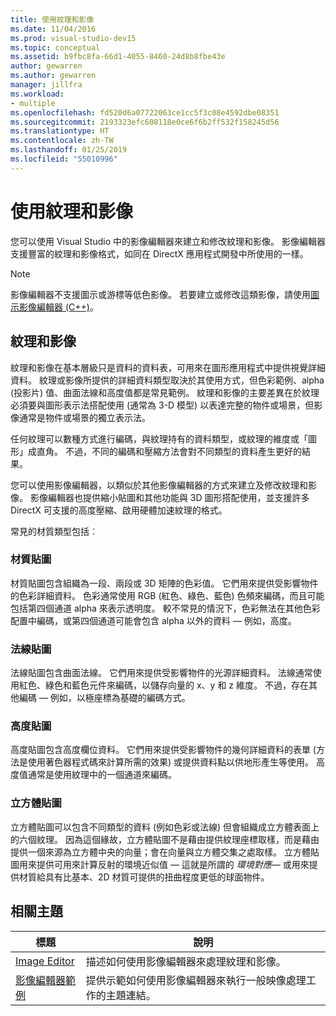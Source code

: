 ```yaml
---
title: 使用紋理和影像
ms.date: 11/04/2016
ms.prod: visual-studio-dev15
ms.topic: conceptual
ms.assetid: b9fbc8fa-66d1-4055-8460-24d8b8fbe43e
author: gewarren
ms.author: gewarren
manager: jillfra
ms.workload:
- multiple
ms.openlocfilehash: fd520d6a07722063ce1cc5f3c08e4592dbe08351
ms.sourcegitcommit: 2193323efc608118e0ce6f6b2ff532f158245d56
ms.translationtype: HT
ms.contentlocale: zh-TW
ms.lasthandoff: 01/25/2019
ms.locfileid: "55010996"
---
```

# <a name="work-with-textures-and-images"></a>使用紋理和影像

您可以使用 Visual Studio 中的影像編輯器來建立和修改紋理和影像。 影像編輯器支援豐富的紋理和影像格式，如同在 DirectX 應用程式開發中所使用的一樣。

> [!NOTE]
> 影像編輯器不支援圖示或游標等低色影像。 若要建立或修改這類影像，請使用[圖示影像編輯器 (C++)](/cpp/windows/image-editor-for-icons)。

## <a name="textures-and-images"></a>紋理和影像

紋理和影像在基本層級只是資料的資料表，可用來在圖形應用程式中提供視覺詳細資料。 紋理或影像所提供的詳細資料類型取決於其使用方式，但色彩範例、alpha (投影片) 值、曲面法線和高度值都是常見範例。 紋理和影像的主要差異在於紋理必須要與圖形表示法搭配使用 (通常為 3-D 模型) 以表達完整的物件或場景，但影像通常是物件或場景的獨立表示法。

任何紋理可以數種方式進行編碼，與紋理持有的資料類型，或紋理的維度或「圖形」成直角。 不過，不同的編碼和壓縮方法會對不同類型的資料產生更好的結果。

您可以使用影像編輯器，以類似於其他影像編輯器的方式來建立及修改紋理和影像。 影像編輯器也提供縮小貼圖和其他功能與 3D 圖形搭配使用，並支援許多 DirectX 可支援的高度壓縮、啟用硬體加速紋理的格式。

常見的材質類型包括︰

### <a name="texture-maps"></a>材質貼圖

材質貼圖包含組織為一段、兩段或 3D 矩陣的色彩值。 它們用來提供受影響物件的色彩詳細資料。 色彩通常使用 RGB (紅色、綠色、藍色) 色頻來編碼，而且可能包括第四個通道 alpha 來表示透明度。 較不常見的情況下，色彩無法在其他色彩配置中編碼，或第四個通道可能會包含 alpha 以外的資料 — 例如，高度。

### <a name="normal-maps"></a>法線貼圖

法線貼圖包含曲面法線。 它們用來提供受影響物件的光源詳細資料。 法線通常使用紅色、綠色和藍色元件來編碼，以儲存向量的 x、y 和 z 維度。 不過，存在其他編碼 — 例如，以極座標為基礎的編碼方式。

### <a name="height-maps"></a>高度貼圖

高度貼圖包含高度欄位資料。 它們用來提供受影響物件的幾何詳細資料的表單 (方法是使用著色器程式碼來計算所需的效果) 或提供資料點以供地形產生等使用。 高度值通常是使用紋理中的一個通道來編碼。

### <a name="cube-maps"></a>立方體貼圖

立方體貼圖可以包含不同類型的資料 (例如色彩或法線) 但會組織成立方體表面上的六個紋理。 因為這個緣故，立方體貼圖不是藉由提供紋理座標取樣，而是藉由提供一個來源為立方體中央的向量；會在向量與立方體交集之處取樣。 立方體貼圖用來提供可用來計算反射的環境近似值 — 這就是所謂的 *環境對應*— 或用來提供材質給具有比基本、2D 材質可提供的扭曲程度更低的球面物件。

## <a name="related-topics"></a>相關主題

|標題|說明|
|-----------|-----------------|
|[Image Editor](../designers/image-editor.md)|描述如何使用影像編輯器來處理紋理和影像。|
|[影像編輯器範例](../designers/image-editor-examples.md)|提供示範如何使用影像編輯器來執行一般映像處理工作的主題連結。|